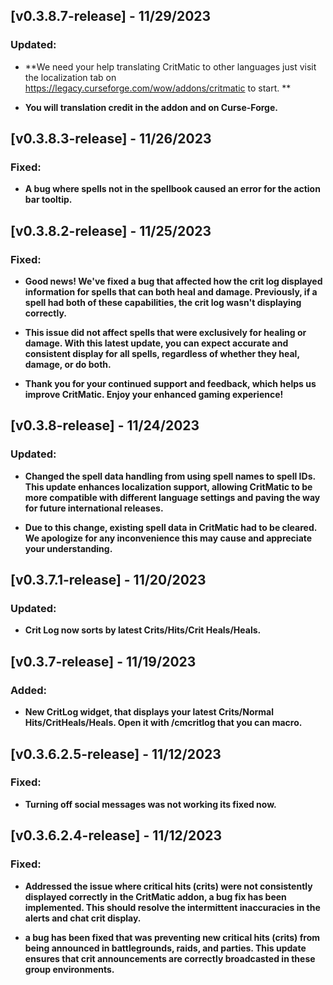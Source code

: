 ## [v0.3.8.7-release] - 11/29/2023

### Updated:

- **We need your help translating CritMatic to other languages just visit the localization tab on https://legacy.curseforge.com/wow/addons/critmatic to start. **

- **You will translation credit in the addon and on Curse-Forge.**



## [v0.3.8.3-release] - 11/26/2023

### Fixed:

- **A bug where spells not in the spellbook caused an error for the action bar tooltip.**



## [v0.3.8.2-release] - 11/25/2023

### Fixed:

- **Good news! We've fixed a bug that affected how the crit log displayed information for spells that can both heal and damage. Previously, if a spell had both of these capabilities, the crit log wasn't displaying correctly.**

- **This issue did not affect spells that were exclusively for healing or damage. With this latest update, you can expect accurate and consistent display for all spells, regardless of whether they heal, damage, or do both.**

- **Thank you for your continued support and feedback, which helps us improve CritMatic. Enjoy your enhanced gaming experience!**



## [v0.3.8-release] - 11/24/2023

### Updated:

- **Changed the spell data handling from using spell names to spell IDs. This update enhances localization support, allowing CritMatic to be more compatible with different language settings and paving the way for future international releases.**

- **Due to this change, existing spell data in CritMatic had to be cleared. We apologize for any inconvenience this may cause and appreciate your understanding.**



## [v0.3.7.1-release] - 11/20/2023

### Updated:

- **Crit Log now sorts by latest Crits/Hits/Crit Heals/Heals.**



## [v0.3.7-release] - 11/19/2023

### Added:

- **New CritLog widget, that displays your latest Crits/Normal Hits/CritHeals/Heals. Open it with /cmcritlog that 
  you can macro.**



## [v0.3.6.2.5-release] - 11/12/2023

### Fixed:

- **Turning off social messages was not working its fixed now.**



## [v0.3.6.2.4-release] - 11/12/2023

### Fixed:

- **Addressed the issue where critical hits (crits) were not consistently displayed correctly in the CritMatic addon, a bug fix has been implemented. This should resolve the intermittent inaccuracies in the alerts and chat crit display.**

- **a bug has been fixed that was preventing new critical hits (crits) from being announced in battlegrounds, raids, and parties. This update ensures that crit announcements are correctly broadcasted in these group environments.**


